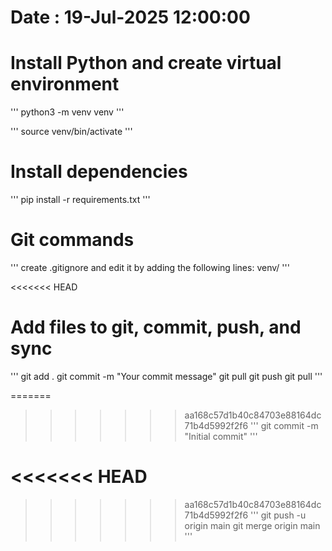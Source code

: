 # Date : 19-Jul-2025 12:00:00

# Install Python and create virtual environment

'''
python3 -m venv venv
'''

'''
source venv/bin/activate
'''

# Install dependencies

'''
pip install -r requirements.txt
'''

# Git commands

'''
create .gitignore and edit it by adding the following lines:
venv/
'''

<<<<<<< HEAD
# Add files to git, commit, push, and sync

'''
git add .
git commit -m "Your commit message"
git pull
git push
git pull
'''

=======
>>>>>>> aa168c57d1b40c84703e88164dc71b4d5992f2f6
'''
git commit -m "Initial commit"
'''

<<<<<<< HEAD
=======

>>>>>>> aa168c57d1b40c84703e88164dc71b4d5992f2f6
'''
git push -u origin main
git merge origin main
'''
